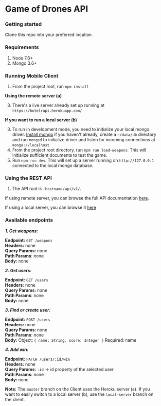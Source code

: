 # Game of Drones API

### Getting started

Clone this repo into your preferred location.

### Requirements

1. Node 7.6+
2. Mongo 3.6+

### Running Mobile Client

1. From the project root, run `npm install`

**Using the remote server (a)**

3. There's a live server already set up running at `https://hotelrapi.herokuapp.com/`

**If you want to run a local server (b)**

3. To run in development mode, you need to initialize your local mongo driver. [Install mongo](https://docs.mongodb.com/manual/installation/) if you haven't already, create a `~/data/db` directory and run `mongod` to initialize driver and listen for incoming connections at `mongo://localhost`
4. From the project root directory, run `npm run load-weapons`. This will initialize sufficient documents to test the game.
5. Run `npm run dev`. This will set up a server running on `http://127.0.0.1` connected to the local mongo database.

### Using the REST API

1. The API root is `:hostname/api/v1/`.

If using remote server, you can browse the full API documentation [here](https://gofdrones.herokuapp.com/api/v1/docs/#/).

If using a local server, you can browse it [here](http://127.0.0.1:5000/api/v1/docs)

### Available endpoints

***1. Get weapons:***

**Endpoint:** `GET /weapons`\
**Headers:** none\
**Query Params:** none\
**Path Params:** none\
**Body:** none

***2. Get users:***

**Endpoint:** `GET /users`\
**Headers:** none\
**Query Params:** none\
**Path Params:** none\
**Body:** none

***3. Find or create user:***

**Endpoint:** `POST /users`\
**Headers:** none\
**Query Params:** none\
**Path Params:** none\
**Body:** Object: `{ name: String, score: Integer }` Required: name

***4. Add win:***

**Endpoint:** `PATCH /users/:id/win`\
**Headers:** none\
**Query Params:** `:id` -> id property of the selected user\
**Path Params:** none\
**Body:** none

**Note:** The `master` branch on the Client uses the Heroku server (a). If you want to easily switch to a local server (b), use the `local-server` branch on the client.
